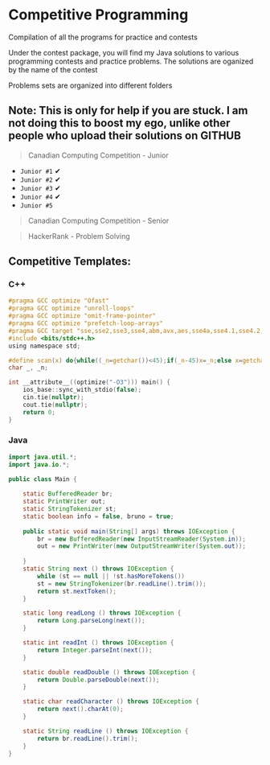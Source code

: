 # Competitive Programming

Compilation of all the programs for practice and contests

Under the contest package, you will find my Java solutions to various programming contests and practice problems. The solutions are oganized by the name of the contest

Problems sets are organized into different folders

## Note: This is only for help if you are stuck. I am not doing this to boost my ego, unlike other people who upload their solutions on GITHUB

  > Canadian Computing Competition - Junior
  - `Junior #1` ✔
  - `Junior #2` ✔
  - `Junior #3` ✔
  - `Junior #4` ✔
  - `Junior #5`
  
  > Canadian Computing Competition - Senior
  
  > HackerRank - Problem Solving
  

## Competitive Templates:
### C++
```C
#pragma GCC optimize "Ofast"
#pragma GCC optimize "unroll-loops"
#pragma GCC optimize "omit-frame-pointer"
#pragma GCC optimize "prefetch-loop-arrays"
#pragma GCC target "sse,sse2,sse3,sse4,abm,avx,aes,sse4a,sse4.1,sse4.2,mmx,popcnt,tune=native"
#include <bits/stdc++.h>
using namespace std;

#define scan(x) do{while((_n=getchar())<45);if(_n-45)x=_n;else x=getchar();for(x-=48;47<(_=getchar());x=(x<<3)+(x<<1)+_-48);if(_n<46)x=-x;}while(0)
char _, _n;

int __attribute__((optimize("-O3"))) main() {
    ios_base::sync_with_stdio(false);
    cin.tie(nullptr);
    cout.tie(nullptr);
    return 0;
}
```
### Java
```Java
import java.util.*;
import java.io.*;

public class Main {
    
    static BufferedReader br;
    static PrintWriter out;
    static StringTokenizer st;
    static boolean info = false, bruno = true;
    
    public static void main(String[] args) throws IOException {
        br = new BufferedReader(new InputStreamReader(System.in));
        out = new PrintWriter(new OutputStreamWriter(System.out));
   
    }
    static String next () throws IOException {
        while (st == null || !st.hasMoreTokens())
        st = new StringTokenizer(br.readLine().trim());
        return st.nextToken();
    }

    static long readLong () throws IOException {
        return Long.parseLong(next());
    }

    static int readInt () throws IOException {
        return Integer.parseInt(next());
    }

    static double readDouble () throws IOException {
        return Double.parseDouble(next());
    }

    static char readCharacter () throws IOException {
        return next().charAt(0);
    }

    static String readLine () throws IOException {
        return br.readLine().trim();
    }
}
```
